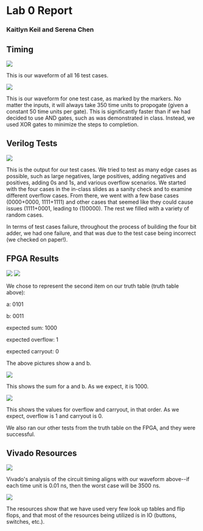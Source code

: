 # Lab 0 Report

### Kaitlyn Keil and Serena Chen


## Timing

![](waveform.png)

This is our waveform of all 16 test cases.

![](waveform_1change.png)

This is our waveform for one test case, as marked by the markers. No matter the inputs, it will always take 
350 time units to propogate (given a constant 50 time units per gate). This is significantly faster than if we had decided to use AND gates, such as was demonstrated in class. Instead, we used XOR gates to minimize the steps to completion.

## Verilog Tests

![](truth_table_l1.png)

This is the output for our test cases. We tried to test as many edge cases as possible, such as large negatives, large positives, adding negatives and positives, adding 0s and 1s, and various overflow scenarios. We started with the four cases in the in-class slides as a sanity check and to examine different overflow cases. From there, we went with a few base cases (0000+0000, 1111+1111) and other cases that seemed like they could cause issues (1111+0001, leading to (1)0000). The rest we filled with a variety of random cases.

In terms of test cases failure, throughout the process of building the four bit adder, we had one failure, and that was due to the test case being incorrect (we checked on paper!).


## FPGA Results

![](a.jpg)
![](b.jpg)

We chose to represent the second item on our truth table (truth table above):

a: 0101

b: 0011

expected sum: 1000

expected overflow: 1

expected carryout: 0

The above pictures show a and b.

![](sum.jpg)

This shows the sum for a and b. As we expect, it is 1000.

![](overflow_cout.jpg)

This shows the values for overflow and carryout, in that order. As we expect, overflow is 1 and carryout is 0.

We also ran our other tests from the truth table on the FPGA, and they were successful.

## Vivado Resources

![](timing.png)

Vivado's analysis of the circuit timing aligns with our waveform above--if each time unit is 0.01 ns, then the worst case will be 3500 ns.

![](summary_utils.png)

The resources show that we have used very few look up tables and flip flops, and that most of the resources being utilized is in IO (buttons, switches, etc.).